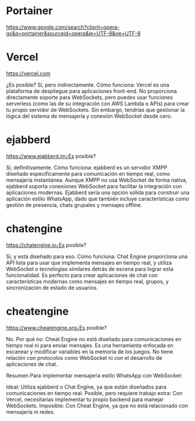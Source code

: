 
# Portainer

https://www.google.com/search?client=opera-gx&q=portainer&sourceid=opera&ie=UTF-8&oe=UTF-8




# Vercel
https://vercel.com

¿Es posible?
Sí, pero indirectamente.
Cómo funciona:
Vercel es una plataforma de despliegue para aplicaciones front-end. No proporciona directamente soporte para WebSockets, pero puedes usar funciones serverless (como las de su integración con AWS Lambda o APIs) para crear tu propio servidor de WebSockets. Sin embargo, tendrías que gestionar la lógica del sistema de mensajería y conexión WebSocket desde cero.


# ejabberd

https://www.ejabberd.im¿Es posible?

Sí, definitivamente.
Cómo funciona:
ejabberd es un servidor XMPP diseñado específicamente para comunicación en tiempo real, como mensajería instantánea. Aunque XMPP no usa WebSocket de forma nativa, ejabberd soporta conexiones WebSocket para facilitar la integración con aplicaciones modernas.
Ejabberd sería una opción sólida para construir una aplicación estilo WhatsApp, dado que también incluye características como gestión de presencia, chats grupales y mensajes offline.


# chatengine

https://chatengine.io¿Es posible?

Sí, y está diseñado para eso.
Cómo funciona:
Chat Engine proporciona una API lista para usar que implementa mensajes en tiempo real, y utiliza WebSocket o tecnologías similares detrás de escena para lograr esta funcionalidad. Es perfecto para crear aplicaciones de chat con características modernas como mensajes en tiempo real, grupos, y sincronización de estado de usuarios.


# cheatengine

https://www.cheatengine.org¿Es posible?

No.
Por qué no:
Cheat Engine no está diseñado para comunicaciones en tiempo real ni para enviar mensajes. Es una herramienta enfocada en escanear y modificar variables en la memoria de los juegos. No tiene relación con protocolos como WebSocket ni con el desarrollo de aplicaciones de chat.



Resumen
Para implementar mensajería estilo WhatsApp con WebSocket:

Ideal: Utiliza ejabberd o Chat Engine, ya que están diseñados para comunicaciones en tiempo real.
Posible, pero requiere trabajo extra: Con Vercel, necesitarías implementar tu propio backend para manejar WebSockets.
Imposible: Con Cheat Engine, ya que no está relacionado con mensajería ni redes.
